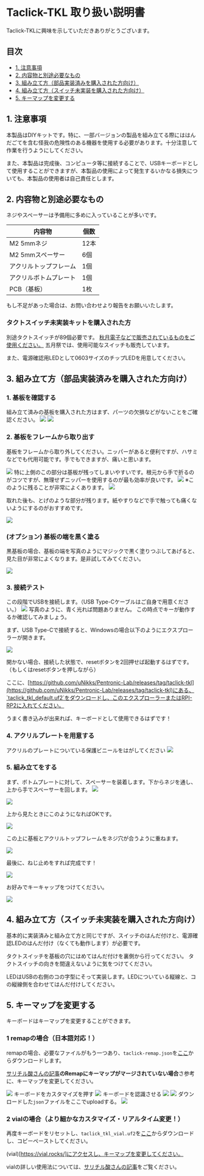 # Taclick-TKL 取り扱い説明書
Taclick-TKLに興味を示していただきありがとうございます。

## 目次
- [1. 注意事項](#1-注意事項)
- [2. 内容物と別途必要なもの](#2-内容物と別途必要なもの)
- [3. 組み立て方（部品実装済みを購入された方向け）](#3-組み立て方部品実装済みを購入された方向け)
- [4. 組み立て方（スイッチ未実装を購入された方向け）](#4-組み立て方スイッチ未実装を購入された方向け)
- [5. キーマップを変更する](#5-キーマップを変更する)

## 1. 注意事項
本製品はDIYキットです。特に、一部バージョンの製品を組み立てる際にははんだごてを含む怪我の危険性のある機器を使用する必要があります。十分注意して作業を行うようにしてください。

また、本製品は完成後、コンピュータ等に接続することで、USBキーボードとして使用することができますが、本製品の使用によって発生するいかなる損失についても、本製品の使用者は自己責任とします。

## 2. 内容物と別途必要なもの

ネジやスペーサーは予備用に多めに入っていることが多いです。

| 内容物 | 個数 |
|------|------|
| M2 5mmネジ | 12本 |
| M2 5mmスペーサー | 6個 |
| アクリルトップフレーム | 1個 |
| アクリルボトムプレート | 1個 |
| PCB（基板） | 1枚 |

もし不足があった場合は、お問い合わせより報告をお願いいたします。

### タクトスイッチ未実装キットを購入された方

別途タクトスイッチが89個必要です。
[秋月電子などで販売されているものをご使用ください。](https://akizukidenshi.com/catalog/g/g103647/)
五月祭では、使用可能なスイッチも販売しています。

また、電源確認用LEDとして0603サイズのチップLEDを用意してください。

## 3. 組み立て方（部品実装済みを購入された方向け）

### 1. 基板を確認する
組み立て済みの基板を購入された方はまず、パーツの欠損などがないことをご確認ください。
![](../assets/keyboard_1.jpg)
![](../assets/keyboard_1_backside.jpg)

### 2. 基板をフレームから取り出す
基板をフレームから取り外してください。ニッパーがあると便利ですが、ハサミなどでも代用可能です。手でもできますが、痛いと思います。

![](../assets/keyboard_2_removevcut.jpg)
特に上側のこの部分は基板が残ってしまいやすいです。根元から手で折るのがコツですが、無理せずニッパーを使用するのが最も効率が良いです。
![](../assets/keyboard_3_mousebites.jpg)
※このように残ることが非常によくあります。
![](../assets/keyboard_4_remainmousebites.jpg)

取れた後も、とげのような部分が残ります。紙やすりなどで手で触っても痛くないようにするのがおすすめです。

![](../assets/keyboard_5_removedmousebites.jpg)

### (オプション) 基板の端を黒く塗る
黒基板の場合、基板の端を写真のようにマジックで黒く塗りつぶしてあげると、見た目が非常によくなります。是非試してみてください。

![](../assets/keyboard_6_side_black.jpg)

### 3. 接続テスト
この段階でUSBを接続します。（USB Type-Cケーブルはご自身で用意ください。）
![](../assets/keyboard_01_test.jpg)
写真のように、青く光れば問題ありません。
この時点でキーが動作するか確認してみましょう。

まず、USB Type-Cで接続すると、Windowsの場合以下のようにエクスプローラーが開きます。

![](../assets/screenshot_exploler1.png)

開かない場合、接続した状態で、resetボタンを2回押せば起動するはずです。（もしくはresetボタンを押しながら）

ここに、[https://github.com/uNikks/Pentronic-Lab/releases/tag/taclick-tkl](https://github.com/uNikks/Pentronic-Lab/releases/tag/taclick-tkl)にある、`taclick_tkl_default.uf2`をダウンロードし、このエクスプローラーまたはRPI-RP2に入れてください。

うまく書き込みが出来れば、キーボードとして使用できるはずです！

### 4. アクリルプレートを用意する
アクリルのプレートについている保護ビニールをはがしてください
![](../assets/keyboard_7_acryliccover.jpg)

### 5. 組み立てをする
まず、ボトムプレートに対して、スペーサーを装着します。下からネジを通し、上から手でスペーサーを回します。
![](../assets/keyboard_8_spacer.jpg)

![](../assets/keyboard_9_spacer.jpg)

上から見たときにこのようになればOKです。

![](../assets/keyboard_10_all_spacer.jpg)

この上に基板とアクリルトップフレームをネジ穴が合うように重ねます。

![](../assets/keyboard_11_set_pcbtop.jpg)

最後に、ねじ止めをすれば完成です！

![](../assets/keyboard_12_assemblycomplete.jpg)

お好みでキーキャップをつけてください。

![](../assets/keyboard_13_keycap.jpg)

## 4. 組み立て方（スイッチ未実装を購入された方向け）
基本的に実装済みと組み立て方と同じですが、スイッチのはんだ付けと、電源確認LEDのはんだ付け（なくても動作します）が必要です。

タクトスイッチを基板の穴にはめてはんだ付けを裏側から行ってください。
タクトスイッチの向きを間違えないように気をつけてください。

LEDはUSBの右側のコの字型にそって実装します。LEDについている縦線と、コの縦線側を合わせてはんだ付けしてください。

## 5. キーマップを変更する
キーボードはキーマップを変更することができます。

### 1 remapの場合（日本語対応！）
remapの場合、必要なファイルがもう一つあり、`taclick-remap.json`を[ここ](https://github.com/uNikks/Pentronic-Lab/releases/download/taclick-tkl/taclick-remap.json)からダウンロードします。

[サリチル酸さんの記事](https://salicylic-acid3.hatenablog.com/entry/remap-manual)**のRemapにキーマップがマージされていない場合**さ参考に、キーマップを変更してください。

![](../assets/remap.png)
キーボードをカスタマイズを押す
![](../assets/remap2.png)
キーボードを認識させる
![](../assets/remap3.png)
![](../assets/remap4.png)
ダウンロードした`json`ファイルをここでuploadする。
![](../assets/remap5.png)


### 2 vialの場合（より細かなカスタマイズ・リアルタイム変更！）

再度キーボードをリセットし、`taclick_tkl_vial.uf2`を[ここ](https://github.com/uNikks/Pentronic-Lab/releases/download/taclick-tkl/taclick_tkl_vial.uf2)からダウンロードし、コピーペーストしてください。

(vial)[https://vial.rocks/]にアクセスし、キーマップを変更してください。

vialの詳しい使用法については、[サリチル酸さんの記事](https://salicylic-acid3.hatenablog.com/entry/vial-manual)をご覧ください。
